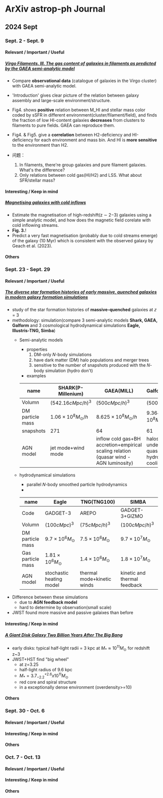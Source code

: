 # ArXiv astrop-ph Journal 

## 2024 Sept

### Sept. 2 - Sept. 9 

#### Relevant / Important / Useful

##### [Virgo Filaments. III. The gas content of galaxies in filaments as predicted by the GAEA semi-analytic model](https://arxiv.org/abs/2408.17367)

- Compare **observational data** (catalogue of galaxies in the Virgo cluster) with GAEA semi-analytic model.
- 'Introduction' gives clear picture of the relation between galaxy assembly and large-scale environment/structure.
- Fig4. shows **positive** relation between M_HI and stellar mass color coded by sSFR in different environment(cluster/filament/field), and finds the fraction of low HI-content galaxies **decreases** from clusters to filaments to pure fields. GAEA can reproduce them.
- Fig4. & Fig5. give a **correlation** between H2-deficiency and HI-deficiency for each environment and mass bin. And HI is **more sensitive** to the environment than H2.

- 问题：
    1. In filaments, there're group galaxies and pure filament galaxies. What's the difference?
    2. Only relations between cold gas(HI/H2) and LSS. What about SFR/stellar mass?


#### Interesting / Keep in mind

##### [Magnetising galaxies with cold inflows](https://arxiv.org/abs/2408.17438)
- Estimate the magnetisation of high-redshift(z ∼ 2−3)  galaxies using a simple analytic model, and how does the magnetic field corelate with cold inflowing streams.
- **Fig. 3.**!
- Predict a very fast magnetisation (probably due to cold streams emerge) of the galaxy (10 Myr) which is consistent with the observed galaxy by Geach et al. (2023).

#### Others

### Sept. 23 - Sept. 29
#### Relevant / Important / Useful

##### [The diverse star formation histories of early massive, quenched galaxies in modern galaxy formation simulations](https://arxiv.org/pdf/2409.16916)
- study of the star formation histories of **massive-quenched** galaxies at 𝑧 = 3
- methodology: simulation(compare 3 semi-analytic models **Shark, GAEA, Galform** and 3 cosmological hydrodynamical simulations **Eagle, Illustris-TNG, Simba**)
    - Semi-analytic models
        - properties
            1. DM-only 𝑁-body simulations
            2. have dark matter (DM) halo populations and merger trees
            3. sensitive to the number of snapshots produced with the 𝑁-body simulation (hydro don't)
        - examples

        | name | SHARK(P-Millenium) | GAEA(MILL) | Galform(MILL7)|
        |-----|----|----|----|
        |Volumn|$(542.16 cMpc/h)^3$| $(500 cMpc/h)^3$| $(500 cMpc/h)^3$| 
        |DM particle mass|$1.06\times10^{8}M_\odot/h$|$8.625\times10^{8}M_\odot/h$|$9.364\times10^{8}M_\odot/h$|
        |snapshots| 271| 64| 61|
        |AGN model|jet mode+wind mode| inflow cold gas+BH accretion+empirical scaling relation (quasar wind - AGN luminosity)|halos undergoing quasi-hydrostatic cooling|
    - hydrodynamical simulations
        - parallel 𝑁-body smoothed particle hydrodynamics
        -

        | name | Eagle | TNG(TNG100) | SIMBA |
        |-----|----|----|----|
        | Code |GADGET-3 | AREPO| GADGET-3+GIZMO|
        |Volumn|$(100 cMpc)^3$| $(75 cMpc/h)^3$| $(100 cMpc/h)^3$| 
        |DM particle mass|$9.7\times10^{6}M_\odot$|$7.5\times10^{6}M_\odot$|$9.7\times10^{7}M_\odot$|
        |Gas particle mass|$1.81\times10^{6}M_\odot$|$1.4\times10^{6}M_\odot$|$1.8\times10^{7}M_\odot$|
        |AGN model|stochastic heating model| thermal mode+kinetic winds|kinetic and thermal feedback|
- Difference between these simulations
    - due to  **AGN feedback model**
    - hard to determine by observation(small scale)
- JWST found more massive and passive galaixes than before

#### Interesting / Keep in mind
##### [A Giant Disk Galaxy Two Billion Years After The Big Bang](https://arxiv.org/pdf/2409.17956)
- early disks: typical half-light radii = 3 kpc at $M_\ast \approx 10^{11} M_\odot$ for redshift z~3
- JWST+HST find "big wheel"
    - at z=3.25
    - half-light radius of 9.6 kpc
    - $M_\ast = 3.7^{+2.6}_{-2.2}x10^{11} M_\odot$
    - red core and spiral structure 
    - in a exceptionally dense environment (overdensity>=10)

#### Others


### Sept. 30 - Oct. 6
#### Relevant / Important / Useful

#### Interesting / Keep in mind

#### Others


### Oct. 7 - Oct. 13
#### Relevant / Important / Useful
#### Interesting / Keep in mind
#### Others